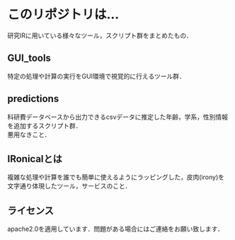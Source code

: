 # このリポジトリは...
研究IRに用いている様々なツール，スクリプト群をまとめたもの．  

## GUI_tools
特定の処理や計算の実行をGUI環境で視覚的に行えるツール群．  

## predictions
科研費データベースから出力できるcsvデータに推定した年齢，学系，性別情報を追加するスクリプト群．  
悪用なきこと．  

## IRonicalとは
複雑な処理や計算を誰でも簡単に使えるようにラッピングした，皮肉(irony)を文字通り体現したツール，サービスのこと．  

## ライセンス
apache2.0を適用しています．問題がある場合にはご連絡をお願い致します．  
